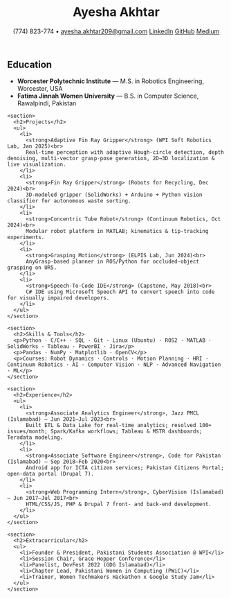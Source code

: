<!-- index.html -->
<!DOCTYPE html>
<html lang="en">
<head>
  <meta charset="UTF-8">
  <meta name="viewport" content="width=device-width,initial-scale=1.0">
  <title>Ayesha Akhtar — Résumé</title>
  <link rel="stylesheet" href="styles.css">
</head>
<body>
  <header>
    <h1>Ayesha Akhtar</h1>
    <p class="contact">
      (774) 823-774 • <a href="mailto:ayesha.akhtar209@gmail.com">ayesha.akhtar209@gmail.com</a>  
      <a href="https://www.linkedin.com/in/ayeshakhtar209/" target="_blank">LinkedIn</a>  
      <a href="https://github.com/ayeshakhtar209" target="_blank">GitHub</a>  
      <a href="https://medium.com/@ayesha.akhtar209" target="_blank">Medium</a>
    </p>
  </header>

  <main>
    <section>
      <h2>Education</h2>
      <ul>
        <li><strong>Worcester Polytechnic Institute</strong> — M.S. in Robotics Engineering, Worcester, USA</li>
        <li><strong>Fatima Jinnah Women University</strong> — B.S. in Computer Science, Rawalpindi, Pakistan</li>
      </ul>
    </section>

    <section>
      <h2>Projects</h2>
      <ul>
        <li>
          <strong>Adaptive Fin Ray Gripper</strong> (WPI Soft Robotics Lab, Jan 2025)<br>
          Real-time perception with adaptive Hough-circle detection, depth denoising, multi-vector grasp-pose generation, 2D→3D localization & live visualization.
        </li>
        <li>
          <strong>Fin Ray Gripper</strong> (Robots for Recycling, Dec 2024)<br>
          3D-modeled gripper (SolidWorks) + Arduino + Python vision classifier for autonomous waste sorting.
        </li>
        <li>
          <strong>Concentric Tube Robot</strong> (Continuum Robotics, Oct 2024)<br>
          Modular robot platform in MATLAB; kinematics & tip-tracking experiments.
        </li>
        <li>
          <strong>Grasping Motion</strong> (ELPIS Lab, Jun 2024)<br>
          AnyGrasp-based planner in ROS/Python for occluded-object grasping on UR5.
        </li>
        <li>
          <strong>Speech-To-Code IDE</strong> (Capstone, May 2018)<br>
          C# IDE using Microsoft Speech API to convert speech into code for visually impaired developers.
        </li>
      </ul>
    </section>

    <section>
      <h2>Skills & Tools</h2>
      <p>Python · C/C++ · SQL · Git · Linux (Ubuntu) · ROS2 · MATLAB · SolidWorks · Tableau · PowerBI · Jira</p>
      <p>Pandas · NumPy · Matplotlib · OpenCV</p>
      <p>Courses: Robot Dynamics · Controls · Motion Planning · HRI · Continuum Robotics · AI · Computer Vision · NLP · Advanced Navigation · ML</p>
    </section>

    <section>
      <h2>Experience</h2>
      <ul>
        <li>
          <strong>Associate Analytics Engineer</strong>, Jazz PMCL (Islamabad) — Jun 2021–Jul 2023<br>
          Built ETL & Data Lake for real-time analytics; resolved 100+ issues/month; Spark/Kafka workflows; Tableau & MSTR dashboards; Teradata modeling.
        </li>
        <li>
          <strong>Associate Software Engineer</strong>, Code for Pakistan (Islamabad) — Sep 2018–Feb 2020<br>
          Android app for ICTA citizen services; Pakistan Citizens Portal; open-data portal (Drupal 7).
        </li>
        <li>
          <strong>Web Programming Intern</strong>, CyberVision (Islamabad) — Jun 2017–Jul 2017<br>
          HTML/CSS/JS, PHP & Drupal 7 front- and back-end development.
        </li>
      </ul>
    </section>

    <section>
      <h2>Extracurricular</h2>
      <ul>
        <li>Founder & President, Pakistani Students Association @ WPI</li>
        <li>Session Chair, Grace Hopper Conference</li>
        <li>Panelist, DevFest 2022 (GDG Islamabad)</li>
        <li>Chapter Lead, Pakistani Women in Computing (PWiC)</li>
        <li>Trainer, Women Techmakers Hackathon x Google Study Jam</li>
      </ul>
    </section>
  </main>
</body>
</html>
